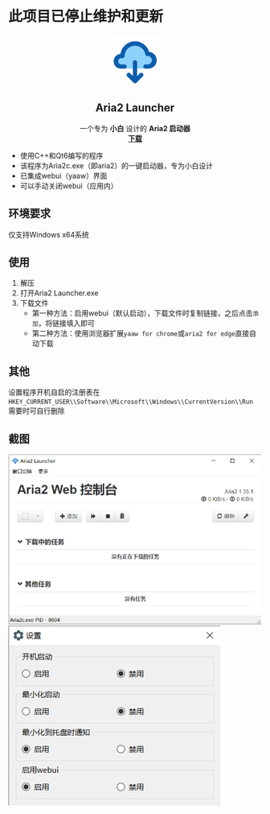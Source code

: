 # 此项目已停止维护和更新



 
 <p align="center">
  <a>
    <img src="/resource/img/ico.png" alt="Logo" width="100" height="100">
  </a>

  <h2 align="center">Aria2 Launcher</h2>
  <p align="center">
    一个专为 <b>小白</b> 设计的 <b>Aria2 启动器</b>
    <br />
    <a href="https://github.com/15dd/Aria2_Launcher/releases"><b>下载</b></a>
    <br />
  </p>

</p>

- 使用C++和Qt6编写的程序
- 该程序为Aria2c.exe（即aria2）的一键启动器，专为小白设计
- 已集成webui（yaaw）界面
- 可以手动关闭webui（应用内）

## 环境要求
仅支持Windows x64系统

## 使用
1. 解压
2. 打开Aria2 Launcher.exe
3. 下载文件
   - 第一种方法：启用webui（默认启动），下载文件时复制链接，之后点击`添加`，将链接填入即可
   - 第二种方法：使用浏览器扩展`yaaw for chrome`或`aria2 for edge`直接自动下载

## 其他
设置程序开机自启的注册表在`HKEY_CURRENT_USER\\Software\\Microsoft\\Windows\\CurrentVersion\\Run`
需要时可自行删除

## 截图
![1](/resource/readme/1.png)
![2](/resource/readme/2.png)
